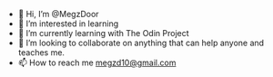 - 👋 Hi, I’m @MegzDoor 
- 👀 I’m interested in learning 
- 🌱 I’m currently learning with The Odin Project 
- 💞️ I’m looking to collaborate on anything that can help anyone and teaches me.
- 📫 How to reach me megzd10@gmail.com

<!---
Megzdoor/Megzdoor is a ✨ special ✨ repository because its `README.md` (this file) appears on your GitHub profile.
You can click the Preview link to take a look at your changes.
--->
